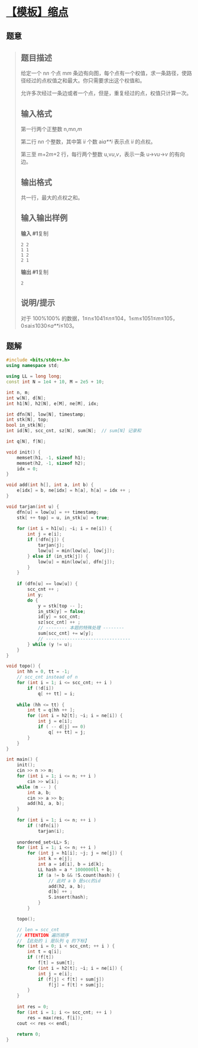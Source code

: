 #  [【模板】缩点](https://www.luogu.com.cn/problem/P3387)

## 题意

>   ## 题目描述
>
>   给定一个 n*n* 个点 m*m* 条边有向图，每个点有一个权值，求一条路径，使路径经过的点权值之和最大。你只需要求出这个权值和。
>
>   允许多次经过一条边或者一个点，但是，重复经过的点，权值只计算一次。
>
>   ## 输入格式
>
>   第一行两个正整数 n,m*n*,*m*
>
>   第二行 n*n* 个整数，其中第 i*i* 个数 ai*a**i* 表示点 i*i* 的点权。
>
>   第三至 m+2*m*+2 行，每行两个整数 u,v*u*,*v*，表示一条 u→v*u*→*v* 的有向边。
>
>   ## 输出格式
>
>   共一行，最大的点权之和。
>
>   ## 输入输出样例
>
>   **输入 #1**复制
>
>   ```
>   2 2
>   1 1
>   1 2
>   2 1
>   ```
>
>   **输出 #1**复制
>
>   ```
>   2
>   ```
>
>   ## 说明/提示
>
>   对于 100%100% 的数据，1≤n≤1041≤*n*≤104，1≤m≤1051≤*m*≤105，0≤ai≤1030≤*a**i*≤103。

## 题解



```c++
#include <bits/stdc++.h>
using namespace std;

using LL = long long;
const int N = 1e4 + 10, M = 2e5 + 10;

int n, m;
int w[N], d[N];
int h1[N], h2[N], e[M], ne[M], idx;

int dfn[N], low[N], timestamp;
int stk[N], top;
bool in_stk[N];
int id[N], scc_cnt, sz[N], sum[N];  // sum[N] 记录和

int q[N], f[N];

void init() {
    memset(h1, -1, sizeof h1);
    memset(h2, -1, sizeof h2);
    idx = 0;
}

void add(int h[], int a, int b) {
    e[idx] = b, ne[idx] = h[a], h[a] = idx ++ ;
}

void tarjan(int u) {
    dfn[u] = low[u] = ++ timestamp;
    stk[ ++ top] = u, in_stk[u] = true;
    
    for (int i = h1[u]; ~i; i = ne[i]) {
        int j = e[i];
        if (!dfn[j]) {
            tarjan(j);
            low[u] = min(low[u], low[j]);
        } else if (in_stk[j]) {
            low[u] = min(low[u], dfn[j]);
        }
    }
    
    if (dfn[u] == low[u]) {
        scc_cnt ++ ;
        int y;
        do {
            y = stk[top -- ];
            in_stk[y] = false;
            id[y] = scc_cnt;
            sz[scc_cnt] ++ ;
            // -------- 本题的特殊处理 --------
            sum[scc_cnt] += w[y];
            // --------------------------------
        } while (y != u);
    }
}

void topo() {
    int hh = 0, tt = -1;
    // scc_cnt instead of n
    for (int i = 1; i <= scc_cnt; ++ i )
        if (!d[i])
            q[ ++ tt] = i;
    
    while (hh <= tt) {
        int t = q[hh ++ ];
        for (int i = h2[t]; ~i; i = ne[i]) {
            int j = e[i];
            if ( -- d[j] == 0)
                q[ ++ tt] = j;
        }
    }
}

int main() {
    init();
    cin >> n >> m;
    for (int i = 1; i <= n; ++ i )
        cin >> w[i];
    while (m -- ) {
        int a, b;
        cin >> a >> b;
        add(h1, a, b);
    }
    
    for (int i = 1; i <= n; ++ i )
        if (!dfn[i])
            tarjan(i);
    
    unordered_set<LL> S;
    for (int i = 1; i <= n; ++ i )
        for (int j = h1[i]; ~j; j = ne[j]) {
            int k = e[j];
            int a = id[i], b = id[k];
            LL hash = a * 1000000ll + b;
            if (a != b && !S.count(hash)) {
                // 此时 a b 是scc的id
                add(h2, a, b);
                d[b] ++ ;
                S.insert(hash);
            }
        }

    topo();

    // len = scc_cnt
    // ATTENTION 遍历顺序
    // 【此处的 i 是队列 q 的下标】
    for (int i = 0; i < scc_cnt; ++ i ) {
        int t = q[i];
        if (!f[t])
            f[t] = sum[t];
        for (int i = h2[t]; ~i; i = ne[i]) {
            int j = e[i];
            if (f[j] < f[t] + sum[j])
                f[j] = f[t] + sum[j];
        }
    }
    
    int res = 0;
    for (int i = 1; i <= scc_cnt; ++ i )
        res = max(res, f[i]);
    cout << res << endl;
    
    return 0;
}
```



```python3

```

